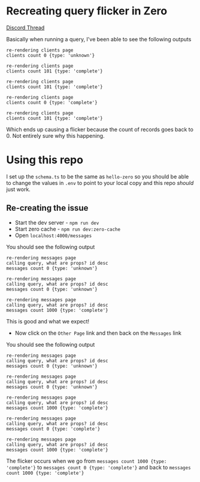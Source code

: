 # Recreating query flicker in Zero

[Discord Thread](https://discord.com/channels/830183651022471199/1288232858795769917/1322102519987572747)

Basically when running a query, I've been able to see the following outputs

```
re-rendering clients page
clients count 0 {type: 'unknown'}

re-rendering clients page
clients count 101 {type: 'complete'}

re-rendering clients page
clients count 101 {type: 'complete'}

re-rendering clients page
clients count 0 {type: 'complete'}

re-rendering clients page
clients count 101 {type: 'complete'}
```

Which ends up causing a flicker because the count of records goes back to 0. Not entirely sure why this happening.

# Using this repo

I set up the `schema.ts` to be the same as `hello-zero` so you should be able to change the values in `.env` to point
to your local copy and this repo *should* just work.

## Re-creating the issue

* Start the dev server - `npm run dev`
* Start zero cache - `npm run dev:zero-cache`
* Open `localhost:4000/messages`

You should see the following output

```
re-rendering messages page
calling query, what are props? id desc
messages count 0 {type: 'unknown'}

re-rendering messages page
calling query, what are props? id desc
messages count 0 {type: 'unknown'}

re-rendering messages page
calling query, what are props? id desc
messages count 1000 {type: 'complete'}
```

This is good and what we expect!

* Now click on the `Other Page` link and then back on the `Messages` link

You should see the following output

```
re-rendering messages page
calling query, what are props? id desc
messages count 0 {type: 'unknown'}

re-rendering messages page
calling query, what are props? id desc
messages count 0 {type: 'unknown'}

re-rendering messages page
calling query, what are props? id desc
messages count 1000 {type: 'complete'}

re-rendering messages page
calling query, what are props? id desc
messages count 0 {type: 'complete'}

re-rendering messages page
calling query, what are props? id desc
messages count 1000 {type: 'complete'}
```

The flicker occurs when we go from `messages count 1000 {type: 'complete'}` to `messages count 0 {type: 'complete'}`
and back to `messages count 1000 {type: 'complete'}`

